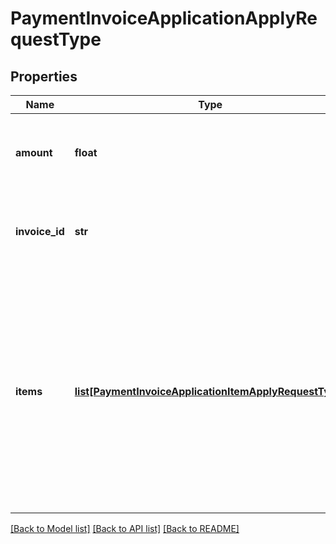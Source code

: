 # PaymentInvoiceApplicationApplyRequestType

## Properties
Name | Type | Description | Notes
------------ | ------------- | ------------- | -------------
**amount** | **float** | The amount that is applied from the payment to the invoice.  | 
**invoice_id** | **str** | The unique ID of the invoice that the payment is applied to.  | [optional] 
**items** | [**list[PaymentInvoiceApplicationItemApplyRequestType]**](PaymentInvoiceApplicationItemApplyRequestType.md) | Container for invoice items.  **Note:** The Invoice Item Settlement feature is in **Limited Availability**. If you wish to have access to the feature, submit a request at [Zuora Global Support](http://support.zuora.com/).  | [optional] 

[[Back to Model list]](../README.md#documentation-for-models) [[Back to API list]](../README.md#documentation-for-api-endpoints) [[Back to README]](../README.md)


